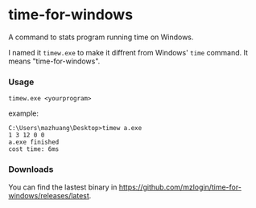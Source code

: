 time-for-windows
===

A command to stats program running time on Windows.

I named it `timew.exe` to make it diffrent from Windows' `time` command. It means "time-for-windows".

### Usage

```
timew.exe <yourprogram>
```

example:

```
C:\Users\mazhuang\Desktop>timew a.exe
1 3 12 0 0
a.exe finished
cost time: 6ms
```

### Downloads

You can find the lastest binary in <https://github.com/mzlogin/time-for-windows/releases/latest>.
